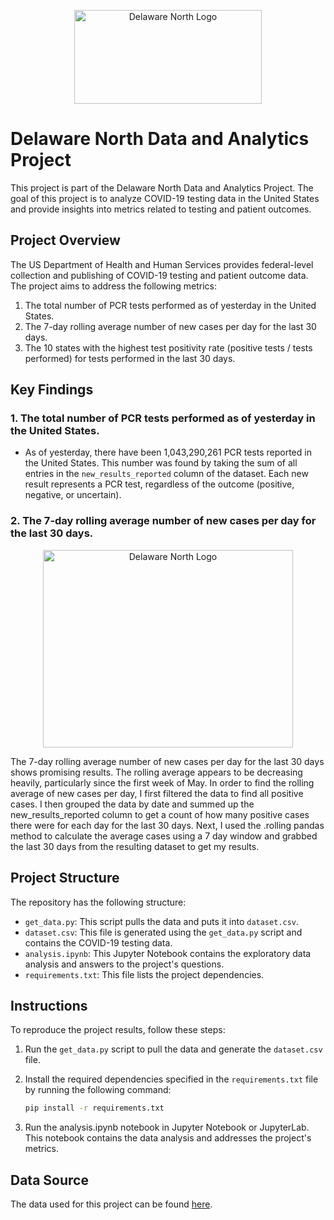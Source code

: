 <p align="center">
  <img src="https://cdn.phenompeople.com/CareerConnectResources/DELAA003Y/social/1200x630-1638972215979.jpg" alt="Delaware North Logo" style="width:300px; height:150px;">
</p>

# Delaware North Data and Analytics Project

This project is part of the Delaware North Data and Analytics Project. The goal of this project is to analyze COVID-19 testing data in the United States and provide insights into metrics related to testing and patient outcomes.

## Project Overview

The US Department of Health and Human Services provides federal-level collection and publishing of COVID-19 testing and patient outcome data. The project aims to address the following metrics:

1. The total number of PCR tests performed as of yesterday in the United States.
2. The 7-day rolling average number of new cases per day for the last 30 days.
3. The 10 states with the highest test positivity rate (positive tests / tests performed) for tests performed in the last 30 days.

## Key Findings

### 1. The total number of PCR tests performed as of yesterday in the United States.
- As of yesterday, there have been 1,043,290,261 PCR tests reported in the United States. This number was found by taking the sum of all entries in the `new_results_reported` column of the dataset. Each new result represents a PCR test, regardless of the outcome (positive, negative, or uncertain).

### 2. The 7-day rolling average number of new cases per day for the last 30 days.
<p align="center">
  <img src="https://i.imgur.com/TaCUdyy.png" alt="Delaware North Logo" style="width:400px; height:316px;">
</p>
The 7-day rolling average number of new cases per day for the last 30 days shows promising results. The rolling average appears to be decreasing heavily, particularly since the first week of May. In order to find the rolling average of new cases per day, I first filtered the data to find all positive cases. I then grouped the data by date and summed up the new_results_reported column to get a count of how many positive cases there were for each day for the last 30 days. Next, I used the .rolling pandas method to calculate the average cases using a 7 day window and grabbed the last 30 days from the resulting dataset to get my results.


## Project Structure

The repository has the following structure:

- `get_data.py`: This script pulls the data and puts it into `dataset.csv`.
- `dataset.csv`: This file is generated using the `get_data.py` script and contains the COVID-19 testing data.
- `analysis.ipynb`: This Jupyter Notebook contains the exploratory data analysis and answers to the project's questions.
- `requirements.txt`: This file lists the project dependencies.

## Instructions

To reproduce the project results, follow these steps:

1. Run the `get_data.py` script to pull the data and generate the `dataset.csv` file.
2. Install the required dependencies specified in the `requirements.txt` file by running the following command:

   ```bash
   pip install -r requirements.txt
    ```
3. Run the analysis.ipynb notebook in Jupyter Notebook or JupyterLab. This notebook contains the data analysis and addresses the project's metrics.

## Data Source

The data used for this project can be found [here](https://healthdata.gov/dataset/COVID-19-Diagnostic-Laboratory-Testing-PCR-Testing/j8mb-icvb).